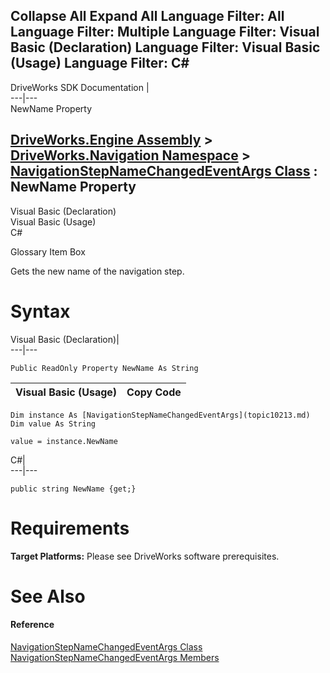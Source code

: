 Collapse All Expand All Language Filter: All  Language Filter: Multiple  Language Filter: Visual Basic (Declaration) Language Filter: Visual Basic (Usage) Language Filter: C#  
---  
DriveWorks SDK Documentation  |   
---|---  
NewName Property   
  
[DriveWorks.Engine Assembly](topic2156.md) > [DriveWorks.Navigation Namespace](topic10114.md) > [NavigationStepNameChangedEventArgs Class](topic10213.md) : NewName Property  
---  
  
Visual Basic (Declaration)    
Visual Basic (Usage)    
C# 

Glossary Item Box

Gets the new name of the navigation step. 

# Syntax

Visual Basic (Declaration)|   
---|---  
      
    
    Public ReadOnly Property NewName As String  
  
Visual Basic (Usage)| Copy Code  
---|---  
      
    
    Dim instance As [NavigationStepNameChangedEventArgs](topic10213.md)
    Dim value As String
     
    value = instance.NewName  
  
C#|   
---|---  
      
    
    public string NewName {get;}  
  
# Requirements

**Target Platforms:** Please see DriveWorks software prerequisites.

# See Also

#### Reference

[NavigationStepNameChangedEventArgs Class](topic10213.md)   
[NavigationStepNameChangedEventArgs Members](topic10214.md)


